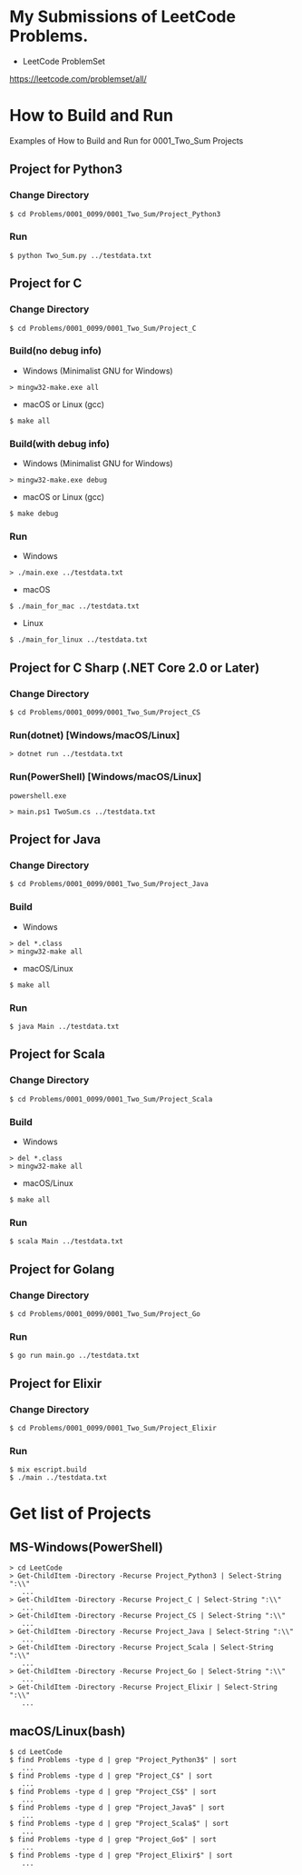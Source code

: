 # My Submissions of LeetCode Problems.

* LeetCode ProblemSet

<https://leetcode.com/problemset/all/>

# How to Build and Run

Examples of How to Build and Run for 0001_Two_Sum Projects

## Project for Python3

### Change Directory
```
$ cd Problems/0001_0099/0001_Two_Sum/Project_Python3
```

### Run

```
$ python Two_Sum.py ../testdata.txt
```

## Project for C


### Change Directory

```
$ cd Problems/0001_0099/0001_Two_Sum/Project_C
```

### Build(no debug info)

* Windows (Minimalist GNU for Windows)

```  
> mingw32-make.exe all
```


* macOS or Linux (gcc)

```
$ make all
```

### Build(with debug info)

* Windows (Minimalist GNU for Windows)

```
> mingw32-make.exe debug
```

* macOS or Linux (gcc)

```
$ make debug
```

### Run

* Windows

```
> ./main.exe ../testdata.txt
```

* macOS

```
$ ./main_for_mac ../testdata.txt
```

* Linux

```
$ ./main_for_linux ../testdata.txt
```



## Project for C Sharp (.NET Core 2.0 or Later)


### Change Directory

```
$ cd Problems/0001_0099/0001_Two_Sum/Project_CS
```

### Run(dotnet) [Windows/macOS/Linux]

```
> dotnet run ../testdata.txt
```

### Run(PowerShell) [Windows/macOS/Linux]

```
powershell.exe

> main.ps1 TwoSum.cs ../testdata.txt
```

## Project for Java


### Change Directory

```
$ cd Problems/0001_0099/0001_Two_Sum/Project_Java
```

### Build

* Windows

```
> del *.class
> mingw32-make all
```

* macOS/Linux

```
$ make all
```


### Run

```
$ java Main ../testdata.txt
```

## Project for Scala


### Change Directory

```
$ cd Problems/0001_0099/0001_Two_Sum/Project_Scala
```

### Build


* Windows

```
> del *.class
> mingw32-make all
```

* macOS/Linux

```
$ make all
```

### Run

```
$ scala Main ../testdata.txt
```

## Project for Golang


### Change Directory

```
$ cd Problems/0001_0099/0001_Two_Sum/Project_Go
```

### Run

```
$ go run main.go ../testdata.txt
```

## Project for Elixir

### Change Directory

```
$ cd Problems/0001_0099/0001_Two_Sum/Project_Elixir
```

### Run

```
$ mix escript.build
$ ./main ../testdata.txt
```

# Get list of Projects

## MS-Windows(PowerShell)

```
> cd LeetCode
> Get-ChildItem -Directory -Recurse Project_Python3 | Select-String ":\\"
   ...
> Get-ChildItem -Directory -Recurse Project_C | Select-String ":\\"
   ...
> Get-ChildItem -Directory -Recurse Project_CS | Select-String ":\\"
   ...
> Get-ChildItem -Directory -Recurse Project_Java | Select-String ":\\"
   ...
> Get-ChildItem -Directory -Recurse Project_Scala | Select-String ":\\"
   ...
> Get-ChildItem -Directory -Recurse Project_Go | Select-String ":\\"
   ...
> Get-ChildItem -Directory -Recurse Project_Elixir | Select-String ":\\"
   ...
```

## macOS/Linux(bash)

```
$ cd LeetCode
$ find Problems -type d | grep "Project_Python3$" | sort
   ...
$ find Problems -type d | grep "Project_C$" | sort
   ...
$ find Problems -type d | grep "Project_CS$" | sort
   ...
$ find Problems -type d | grep "Project_Java$" | sort
   ...
$ find Problems -type d | grep "Project_Scala$" | sort
   ...
$ find Problems -type d | grep "Project_Go$" | sort
   ...
$ find Problems -type d | grep "Project_Elixir$" | sort
   ...
```
